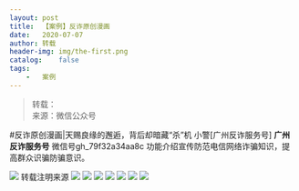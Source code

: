 ```yaml
---
layout:	post
title:	【案例】反诈原创漫画
date:	2020-07-07
author:	转载
header-img:	img/the-first.png
catalog:	false
tags:
	-	案例
---
```


<blockquote><p>转载：<br>
来源：微信公众号</p></blockquote>

#反诈原创漫画|天赐良缘的邂逅，背后却暗藏“杀”机
小警[广州反诈服务号]
**广州反诈服务号**
微信号gh_79f32a34aa8c
功能介绍宣传防范电信网络诈骗知识，提高群众识骗防骗意识。

![]({{site.baseurl}}/postimg/U80CvqU0rQoj28lia8ADCL5AW90zEfIuXlAR0lXnxsD2So74aNRIOp2SdpAOqa9Rs5Ncxrria1Xqy2j3eXBYsY7A.gif)
转载注明来源
![]({{site.baseurl}}/postimg/U80CvqU0rQqictMJYVEFtHtXucyo3XVKT0ic7BILjpFianL4YhLErQTvvlcGsehW6K5PtMN3cAkhXoEZRoKFc1iayw.jpeg)
![]({{site.baseurl}}/postimg/U80CvqU0rQqictMJYVEFtHtXucyo3XVKT7qPMG6hIyeOias6JoMUWeiapwARlzll8foU1zcStFPZet8mT90yaWZhg.jpeg)
![]({{site.baseurl}}/postimg/U80CvqU0rQqictMJYVEFtHtXucyo3XVKTvPdULwLKyPVEmzp05ibqFnygUhPK7eC03eJF3zRqrwrWstUWegTG16Q.jpeg)
![]({{site.baseurl}}/postimg/U80CvqU0rQqictMJYVEFtHtXucyo3XVKT2XLUFO5I6wEnbtKUqc6I5qtW2pcxQPaQfibUMElY8nia4FFqTQz7HjUg.jpeg)
![]({{site.baseurl}}/postimg/U80CvqU0rQqictMJYVEFtHtXucyo3XVKTTWz9OL8WU9RRuELH6wXy2JIrQ6HEENlbPSMbd2HgNOfxhICySXFcvQ.jpeg)
![]({{site.baseurl}}/postimg/U80CvqU0rQqictMJYVEFtHtXucyo3XVKTHHS9mUw7g58k4QJfpFmPouGN01CxW0NwqU0icqg6Mov9dazRebjLh7w.jpeg)
![]({{site.baseurl}}/postimg/U80CvqU0rQqictMJYVEFtHtXucyo3XVKTicXeQ7PLVFJX8r2MXGra9RKPibrWDuHsXCYp18IrXX9JykJsKcdHJkiaw.gif)
